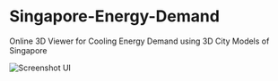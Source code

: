 # Singapore-Energy-Demand


Online 3D Viewer for Cooling Energy Demand using 3D City Models of Singapore

![Screenshot UI](relative/path/to/img.jpg?raw=true "Title")
